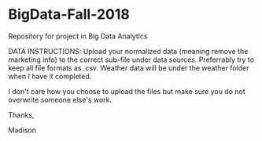 # BigData-Fall-2018
Repository for project in Big Data Analytics


DATA INSTRUCTIONS:
Upload your normalized data (meaning remove the marketing info) to the correct sub-file under data sources. Preferrably try to keep all file formats as .csv. 
Weather data will be under the weather folder when I have it completed. 

I don't care how you choose to upload the files but make sure you do not overwrite someone else's work. 

Thanks,

Madison 
